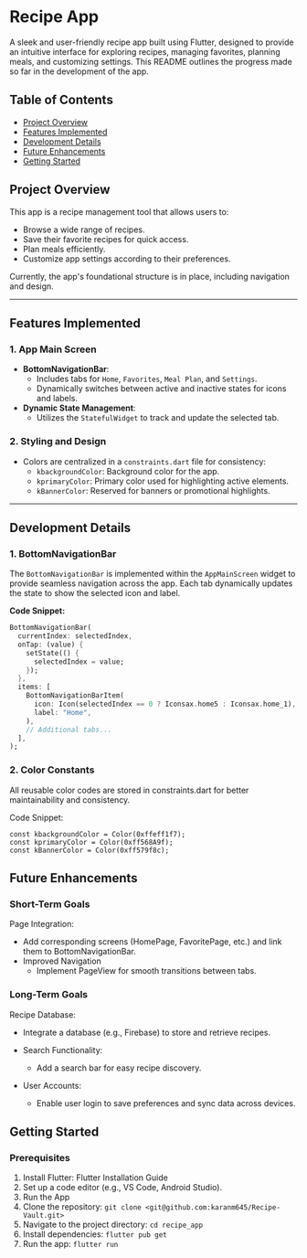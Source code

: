 # Recipe App

A sleek and user-friendly recipe app built using Flutter, designed to provide an intuitive interface for exploring recipes, managing favorites, planning meals, and customizing settings. This README outlines the progress made so far in the development of the app.

## Table of Contents
- [Project Overview](#project-overview)
- [Features Implemented](#features-implemented)
- [Development Details](#development-details)
- [Future Enhancements](#future-enhancements)
- [Getting Started](#getting-started)

## Project Overview

This app is a recipe management tool that allows users to:
- Browse a wide range of recipes.
- Save their favorite recipes for quick access.
- Plan meals efficiently.
- Customize app settings according to their preferences.

Currently, the app's foundational structure is in place, including navigation and design.

---

## Features Implemented

### 1. **App Main Screen**
- **BottomNavigationBar**:
    - Includes tabs for `Home`, `Favorites`, `Meal Plan`, and `Settings`.
    - Dynamically switches between active and inactive states for icons and labels.
- **Dynamic State Management**:
    - Utilizes the `StatefulWidget` to track and update the selected tab.

### 2. **Styling and Design**
- Colors are centralized in a `constraints.dart` file for consistency:
    - `kbackgroundColor`: Background color for the app.
    - `kprimaryColor`: Primary color used for highlighting active elements.
    - `kBannerColor`: Reserved for banners or promotional highlights.

---

## Development Details

### 1. **BottomNavigationBar**
The `BottomNavigationBar` is implemented within the `AppMainScreen` widget to provide seamless navigation across the app. Each tab dynamically updates the state to show the selected icon and label.

**Code Snippet:**
```dart
BottomNavigationBar(
  currentIndex: selectedIndex,
  onTap: (value) {
    setState(() {
      selectedIndex = value;
    });
  },
  items: [
    BottomNavigationBarItem(
      icon: Icon(selectedIndex == 0 ? Iconsax.home5 : Iconsax.home_1),
      label: "Home",
    ),
    // Additional tabs...
  ],
);
```

### 2. Color Constants
All reusable color codes are stored in constraints.dart for better maintainability and consistency.

Code Snippet:
```
const kbackgroundColor = Color(0xffeff1f7);
const kprimaryColor = Color(0xff568A9f);
const kBannerColor = Color(0xff579f8c);
```

## Future Enhancements
### Short-Term Goals
Page Integration:

- Add corresponding screens (HomePage, FavoritePage, etc.) and link them to BottomNavigationBar. 
- Improved Navigation
  - Implement PageView for smooth transitions between tabs.

### Long-Term Goals
Recipe Database:

- Integrate a database (e.g., Firebase) to store and retrieve recipes.
- Search Functionality:
  - Add a search bar for easy recipe discovery.
  
- User Accounts:
  - Enable user login to save preferences and sync data across devices.

## Getting Started
### Prerequisites
1. Install Flutter: Flutter Installation Guide
2. Set up a code editor (e.g., VS Code, Android Studio).
3. Run the App
4. Clone the repository:
```git clone <git@github.com:karanm645/Recipe-Vault.git>```
5. Navigate to the project directory:
```cd recipe_app```
6. Install dependencies:
```flutter pub get```
7. Run the app:
```flutter run```
